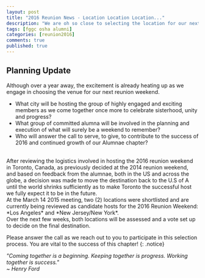 ```yaml
---
layout: post
title: "2016 Reunion News - Location Location Location..."
description: "We are oh so close to selecting the location for our next reunion weekend in 2016. Check out our update."
tags: [fggc osha alumni]
categories: [reunion2016]
comments: true
published: true
---
```


## Planning Update

Although over a year away, the excitement is already heating up as we engage in choosing the venue for our next reunion weekend. 

* What city will be hosting the group of highly engaged and exciting members as we come together once more to celebrate sisterhood, unity and progress?
* What group of committed alumna will be involved in the planning and execution of what will surely be a weekend to remember?
* Who will answer the call to serve, to give, to contribute to the success of 2016 and continued growth of our Alumnae chapter?

<br>
After reviewing the logistics involved in hosting the 2016 reunion weekend in Toronto, Canada, as previously decided at the 2014 reunion weekend, and based on feedback from the alumnae, both in the US and across the globe, a decision was made to move the destination back to the U.S of A until the world shrinks sufficiently as to make Toronto the successful host we fully expect it to be in the future.

<br>
At the March 14 2015 meeting, two (2) locations were shortlisted and are currently being reviewed as candidate hosts for the 2016 Reunion Weekend: *Los Angeles* and *New Jersey/New York*.

<br>
Over the next few weeks, both locations will be assessed and a vote set up to decide on the final destination.

Please answer the call as we reach out to you to participate in this selection process. You are vital to the success of this chapter!
{: .notice} 

*"Coming together is a beginning. Keeping together is progress. Working together is success."*
<br>
*~ Henry Ford*
